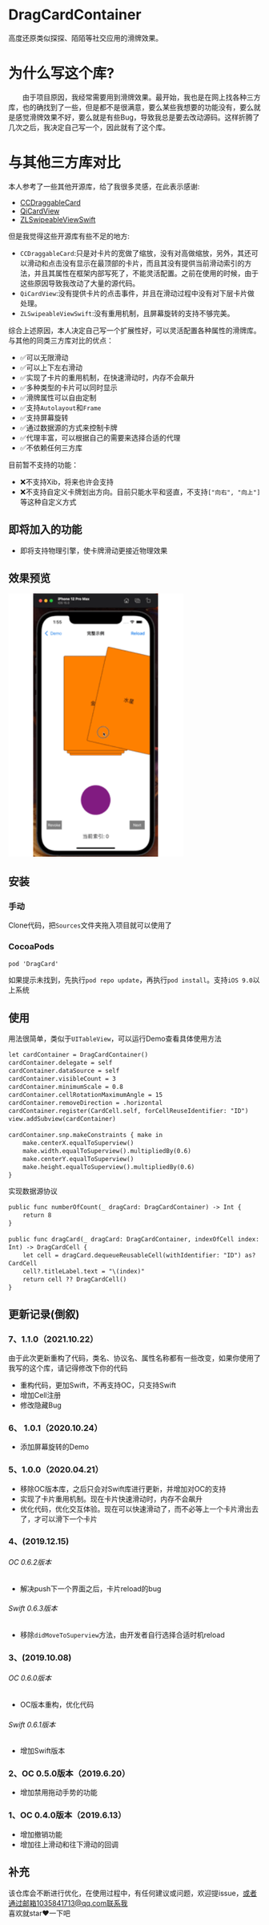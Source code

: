 # DragCardContainer
高度还原类似探探、陌陌等社交应用的滑牌效果。

# 为什么写这个库?
&emsp;&emsp;由于项目原因，我经常需要用到滑牌效果。最开始，我也是在网上找各种三方库，也的确找到了一些，但是都不是很满意，要么某些我想要的功能没有，要么就是感觉滑牌效果不好，要么就是有些Bug，导致我总是要去改动源码。这样折腾了几次之后，我决定自己写一个，因此就有了这个库。

# 与其他三方库对比
本人参考了一些其他开源库，给了我很多灵感，在此表示感谢:

- [CCDraggableCard](https://github.com/liuzechen/CCDraggableCard-Master)
- [QiCardView](https://github.com/QiShare/QiCardView)
- [ZLSwipeableViewSwift](https://github.com/zhxnlai/ZLSwipeableViewSwift)

但是我觉得这些开源库有些不足的地方:
- `CCDraggableCard`:只是对卡片的宽做了缩放，没有对高做缩放，另外，其还可以滑动和点击没有显示在最顶部的卡片，而且其没有提供当前滑动索引的方法，并且其属性在框架内部写死了，不能灵活配置。之前在使用的时候，由于这些原因导致我改动了大量的源代码。
- `QiCardView`:没有提供卡片的点击事件，并且在滑动过程中没有对下层卡片做处理。
- `ZLSwipeableViewSwift`:没有重用机制，且屏幕旋转的支持不够完美。

综合上述原因，本人决定自己写一个扩展性好，可以灵活配置各种属性的滑牌库。
与其他的同类三方库对比的优点：
- ✅可以无限滑动
- ✅可以上下左右滑动
- ✅实现了卡片的重用机制，在快速滑动时，内存不会飙升
- ✅多种类型的卡片可以同时显示
- ✅滑牌属性可以自由定制
- ✅支持`Autolayout`和`Frame`
- ✅支持屏幕旋转
- ✅通过数据源的方式来控制卡牌
- ✅代理丰富，可以根据自己的需要来选择合适的代理
- ✅不依赖任何三方库

目前暂不支持的功能：
- ❌不支持Xib，将来也许会支持
- ❌不支持自定义卡牌划出方向。目前只能水平和竖直，不支持`["向右", "向上"]`等这种自定义方式

## 即将加入的功能
- 即将支持物理引擎，使卡牌滑动更接近物理效果

## 效果预览
<img src="GIF/example.gif" width="350">

## 安装

### 手动
Clone代码，把`Sources`文件夹拖入项目就可以使用了

### CocoaPods

```
pod 'DragCard'
```
如果提示未找到，先执行`pod repo update`，再执行`pod install`。支持`iOS 9.0`以上系统

## 使用
用法很简单，类似于`UITableView`，可以运行Demo查看具体使用方法

```
let cardContainer = DragCardContainer()
cardContainer.delegate = self
cardContainer.dataSource = self
cardContainer.visibleCount = 3
cardContainer.minimumScale = 0.8
cardContainer.cellRotationMaximumAngle = 15
cardContainer.removeDirection = .horizontal
cardContainer.register(CardCell.self, forCellReuseIdentifier: "ID")
view.addSubview(cardContainer)

cardContainer.snp.makeConstraints { make in
    make.centerX.equalToSuperview()
    make.width.equalToSuperview().multipliedBy(0.6)
    make.centerY.equalToSuperview()
    make.height.equalToSuperview().multipliedBy(0.6)
}

```
实现数据源协议
```
public func numberOfCount(_ dragCard: DragCardContainer) -> Int {
    return 8
}

public func dragCard(_ dragCard: DragCardContainer, indexOfCell index: Int) -> DragCardCell {
    let cell = dragCard.dequeueReusableCell(withIdentifier: "ID") as? CardCell
    cell?.titleLabel.text = "\(index)"
    return cell ?? DragCardCell()
}
```


## 更新记录(倒叙)

### 7、1.1.0（2021.10.22）

由于此次更新重构了代码，类名、协议名、属性名称都有一些改变，如果你使用了我写的这个库，请记得修改下你的代码

- 重构代码，更加Swift，不再支持OC，只支持Swift
- 增加Cell注册
- 修改隐藏Bug

### 6、 1.0.1（2020.10.24）
- 添加屏幕旋转的Demo

### 5、1.0.0（2020.04.21）
- 移除OC版本库，之后只会对Swift库进行更新，并增加对OC的支持
- 实现了卡片重用机制。现在卡片快速滑动时，内存不会飙升
- 优化代码，优化交互体验。现在可以快速滑动了，而不必等上一个卡片滑出去了，才可以滑下一个卡片

### 4、(2019.12.15)

###### OC 0.6.2版本
- 解决push下一个界面之后，卡片reload的bug

###### Swift 0.6.3版本
- 移除`didMoveToSuperview`方法，由开发者自行选择合适时机reload

### 3、(2019.10.08)

###### OC 0.6.0版本
- OC版本重构，优化代码

###### Swift 0.6.1版本
- 增加Swift版本

### 2、OC 0.5.0版本（2019.6.20）
- 增加禁用拖动手势的功能

### 1、OC 0.4.0版本（2019.6.13）
- 增加撤销功能
- 增加往上滑动和往下滑动的回调

## 补充
该仓库会不断进行优化，在使用过程中，有任何建议或问题，欢迎提issue，或者通过邮箱1035841713@qq.com联系我<br>
喜欢就star❤️一下吧
